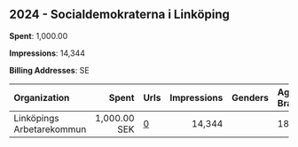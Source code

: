 ## 2024 - Socialdemokraterna i Linköping 
**Spent**: 1,000.00

**Impressions**: 14,344

**Billing Addresses**: SE

|Organization|Spent|Urls|Impressions|Genders|Age Brackets|Country Codes|
|:---|---:|:---|---:|:---|:---|:---|
|Linköpings Arbetarekommun|1,000.00 SEK|[0](https://www.snap.com/political-ads/asset/b482d5f3a197dba0a1a43bcd6001faa209d502466fa6b2cae82f4b3be2934cf8?mediaType=png)|14,344||18-30|sweden|
